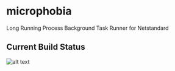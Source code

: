 # microphobia
Long Running Process Background Task Runner for Netstandard

## Current Build Status
![alt text](https://ci.appveyor.com/api/projects/status/pmdg65twpdh1lfai/branch/master?svg=true&retina=true "Microphobia Build Status")
